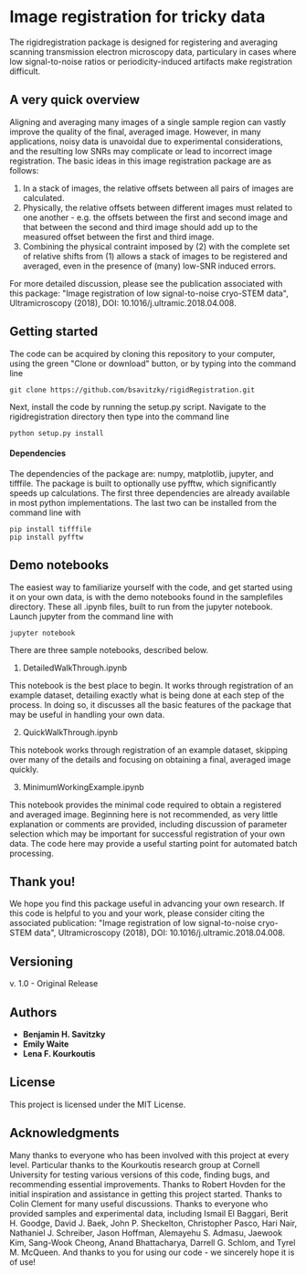 # Image registration for tricky data

The rigidregistration package is designed for registering and averaging scanning transmission electron microscopy data, particulary in cases where low signal-to-noise ratios or periodicity-induced artifacts make registration difficult.


## A very quick overview

Aligning and averaging many images of a single sample region can vastly improve the quality of the final, averaged image.
However, in many applications, noisy data is unavoidal due to experimental considerations, and the resulting low SNRs may complicate or lead to incorrect image registration.
The basic ideas in this image registration package are as follows:

1. In a stack of images, the relative offsets between all pairs of images are calculated.
2. Physically, the relative offsets between different images must related to one another - e.g. the offsets between the first and second image and that between the second and third image should add up to the measured offset between the first and third image.
3. Combining the physical contraint imposed by (2) with the complete set of relative shifts from (1) allows a stack of images to be registered and averaged, even in the presence of (many) low-SNR induced errors.

For more detailed discussion, please see the publication associated with this package:
"Image registration of low signal-to-noise cryo-STEM data", Ultramicroscopy (2018), DOI: 10.1016/j.ultramic.2018.04.008.


## Getting started

The code can be acquired by cloning this repository to your computer, using the green "Clone or download" button, or by typing into the command line

```
git clone https://github.com/bsavitzky/rigidRegistration.git
```

Next, install the code by running the setup.py script. Navigate to the rigidregistration directory then type into the command line

```
python setup.py install
```

#### Dependencies

The dependencies of the package are: numpy, matplotlib, jupyter, and tifffile.
The package is built to optionally use pyfftw, which significantly speeds up calculations.
The first three dependencies are already available in most python implementations.
The last two can be installed from the command line with

```
pip install tifffile
pip install pyfftw
```


## Demo notebooks

The easiest way to familiarize yourself with the code, and get started using it on your own data, is with the demo notebooks found in the samplefiles directory.
These all .ipynb files, built to run from the jupyter notebook.
Launch jupyter from the command line with

```
jupyter notebook
```

There are three sample notebooks, described below.

1. DetailedWalkThrough.ipynb

This notebook is the best place to begin.
It works through registration of an example dataset, detailing exactly what is being done at each step of the process.
In doing so, it discusses all the basic features of the package that may be useful in handling your own data.

2. QuickWalkThrough.ipynb

This notebook works through registration of an example dataset, skipping over many of the details and focusing on obtaining a final, averaged image quickly.

3. MinimumWorkingExample.ipynb

This notebook provides the minimal code required to obtain a registered and averaged image.
Beginning here is not recommended, as very little explanation or comments are provided, including discussion of parameter selection which may be important for successful registration of your own data.
The code here may provide a useful starting point for automated batch processing.


## Thank you!

We hope you find this package useful in advancing your own research.
If this code is helpful to you and your work, please consider citing the associated publication:
"Image registration of low signal-to-noise cryo-STEM data", Ultramicroscopy (2018), DOI: 10.1016/j.ultramic.2018.04.008.




## Versioning

v. 1.0 - Original Release

## Authors

* **Benjamin H. Savitzky**
* **Emily Waite**
* **Lena F. Kourkoutis**

## License

This project is licensed under the MIT License.

## Acknowledgments

Many thanks to everyone who has been involved with this project at every level.
Particular thanks to the Kourkoutis research group at Cornell University for testing various versions of this code, finding bugs, and recommending essential improvements.
Thanks to Robert Hovden for the initial inspiration and assistance in getting this project started.
Thanks to Colin Clement for many useful discussions.
Thanks to everyone who provided samples and experimental data, including Ismail El Baggari, Berit H. Goodge, David J. Baek, John P. Sheckelton, Christopher Pasco, Hari Nair, Nathaniel J. Schreiber, Jason Hoffman, Alemayehu S. Admasu, Jaewook Kim, Sang-Wook Cheong, Anand Bhattacharya, Darrell G. Schlom, and Tyrel M. McQueen.
And thanks to you for using our code - we sincerely hope it is of use!


